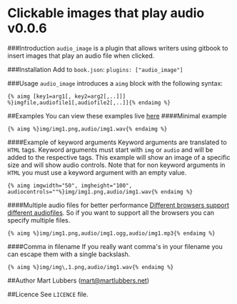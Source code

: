 Clickable images that play audio v0.0.6
=======================================
###Introduction
`audio_image` is a plugin that allows writers using gitbook to insert images
that play an audio file when clicked.

###Installation
Add to `book.json`: `plugins: ["audio_image"]`

###Usage
`audio_image` introduces a `aimg` block with the following syntax:

```
{% aimg [key1=arg1[, key2=arg2[,..]]] %}imgfile,audiofile1[,audiofile2[,..]]{% endaimg %}
```

##Examples
You can view these examples live [here][2]
####Minimal example
```
{% aimg %}img/img1.png,audio/img1.wav{% endaimg %}
```

####Example of keyword arguments
Keyword arguments are translated to `HTML` tags. Keyword arguments must start
with `img` or `audio` and will be added to the respective tags. This example
will show an image of a specific size and will show audio controls. Note that
for non keyword arguments in `HTML` you must use a keyword argument with an
empty value.
```
{% aimg imgwidth="50", imgheight="100", audiocontrols=""%}img/img1.png,audio/img1.wav{% endaimg %}
```

####Multiple audio files for better performance
[Different browsers support different audiofiles][1]. So if you want to support
all the browsers you can specify multiple files.
```
{% aimg %}img/img1.png,audio/img1.ogg,audio/img1.mp3{% endaimg %}
```

####Comma in filename
If you really want comma's in your filename you can escape them with a single
backslash.
```
{% aimg %}img/img\,1.png,audio/img1.wav{% endaimg %}
```

##Author
Mart Lubbers (mart@martlubbers.net)

##Licence
See `LICENCE` file.

[1]: https://en.wikipedia.org/wiki/HTML5_Audio#Supported_Browsers_4
[2]: http://dopefishh.gitbooks.io/audio_image-examples/content/examples.html

